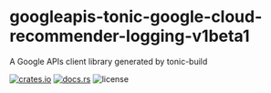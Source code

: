 # googleapis-tonic-google-cloud-recommender-logging-v1beta1

A Google APIs client library generated by tonic-build

[![crates.io](https://img.shields.io/crates/v/googleapis-tonic-google-cloud-recommender-logging-v1beta1)](https://crates.io/crates/googleapis-tonic-google-cloud-recommender-logging-v1beta1)
[![docs.rs](https://img.shields.io/docsrs/googleapis-tonic-google-cloud-recommender-logging-v1beta1)](https://docs.rs/googleapis-tonic-google-cloud-recommender-logging-v1beta1)
![license](https://img.shields.io/crates/l/googleapis-tonic-google-cloud-recommender-logging-v1beta1)
